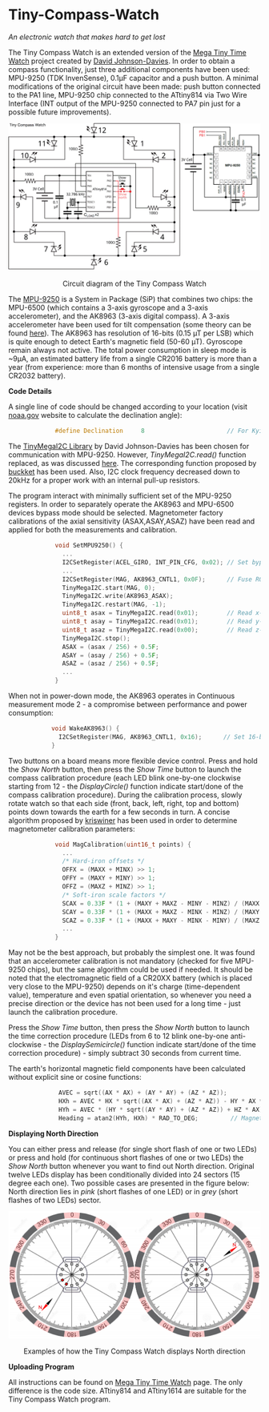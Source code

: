 # Tiny-Compass-Watch
*An electronic watch that makes hard to get lost*

The Tiny Compass Watch is an extended version of the [Mega Tiny Time Watch](https://github.com/technoblogy/mega-tiny-time-watch/) project created by [David Johnson-Davies](https://github.com/technoblogy). In order to obtain a compass functionality, just three additional components have been used: MPU-9250 (TDK InvenSense), 0.1µF capacitor and a push button. A minimal modifications of the original circuit have been made: push button connected to the PA1 line, MPU-9250 chip connected to the ATtiny814 via Two Wire Interface (INT output of the MPU-9250 connected to PA7 pin just for a possible future improvements).

![Circuit of the Tiny Compass Watch](figures/circuit.png)
<p align="center">Circuit diagram of the Tiny Compass Watch

  The [MPU-9250](https://invensense.tdk.com/products/motion-tracking/9-axis/mpu-9250/) is a System in Package (SiP) that combines two chips: the MPU-6500 (which contains a 3-axis gyroscope and a 3-axis accelerometer), and the AK8963 (3-axis digital compass). A 3-axis accelerometer have been used for tilt compensation (some theory can be found [here](https://ieeexplore.ieee.org/abstract/document/838300)). The AK8963 has resolution of 16-bits (0.15 µT per LSB) which is quite enough to detect Earth's magnetic field (50-60 µT). Gyroscope remain always not active. The total power consumption in sleep mode is ~9µA, an estimated battery life from a single CR2016 battery is more than a year (from experience: more than 6 months of intensive usage from a single CR2032 battery).
  
  **Code Details**
  
  A single line of code should be changed according to your location (visit [noaa.gov](https://www.ngdc.noaa.gov/geomag/calculators/magcalc.shtml#declination) website to calculate the declination angle):
  ```C++
               #define Declination     8                       // For Kyiv, Ukraine ~ +8 deg (2022 year)
```
  The [TinyMegaI2C Library](https://github.com/technoblogy/tiny-mega-i2c) by David Johnson-Davies has been chosen for communication with MPU-9250. However, *TinyMegaI2C.read()* function replaced, as was discussed [here](https://github.com/technoblogy/tiny-mega-i2c/issues/3). The corresponding function proposed by [buckket](https://gist.github.com/buckket/09619e6cdc5dee056d41bfb57065db81) has been used. Also, I2C clock frequency decreased down to 20kHz for a proper work with an internal pull-up resistors.
  
  The program interact with minimally sufficient set of the MPU-9250 registers. In order to separately operate the AK8963 and MPU-6500 devices bypass mode should be selected. Magnetometer factory calibrations of the axial sensitivity (ASAX,ASAY,ASAZ) have been read and applied for both the measurements
and calibration.
  ```C++
               void SetMPU9250() {
                 ...
                 I2CSetRegister(ACEL_GIRO, INT_PIN_CFG, 0x02); // Set bypass enable bit
                 ...
                 I2CSetRegister(MAG, AK8963_CNTL1, 0x0F);      // Fuse ROM access mode
                 TinyMegaI2C.start(MAG, 0);
                 TinyMegaI2C.write(AK8963_ASAX);
                 TinyMegaI2C.restart(MAG, -1);
                 uint8_t asax = TinyMegaI2C.read(0x01);        // Read x-axis sensitivity adjustment value
                 uint8_t asay = TinyMegaI2C.read(0x01);        // Read y-axis sensitivity adjustment value
                 uint8_t asaz = TinyMegaI2C.read(0x00);        // Read z-axis sensitivity adjustment value
                 TinyMegaI2C.stop();
                 ASAX = (asax / 256) + 0.5F;
                 ASAY = (asay / 256) + 0.5F;
                 ASAZ = (asaz / 256) + 0.5F;
                 ...
               }
```
  When not in power-down mode, the AK8963 operates in Continuous measurement mode 2 - a compromise between performance and power consumption:
   ```C++
               void WakeAK8963() {
                 I2CSetRegister(MAG, AK8963_CNTL1, 0x16);      // Set 16-bit output, Continuous measurement mode 2 (100Hz rate)
               }
```
  
  Two buttons on a board means more flexible device control. Press and hold the *Show North* button, then press the *Show Time* button to launch the compass calibration procedure (each LED blink one-by-one clockwise starting from 12 - the *DisplayCircle()* function indicate start/done of the compass calibration procedure). During the calibration process, slowly rotate watch so that each side (front, back, left, right, top and bottom) points down towards the earth for a few seconds in turn. A concise algorithm proposed by [kriswiner](https://github.com/kriswiner/MPU6050/wiki/Simple-and-Effective-Magnetometer-Calibration) has been used in order to determine magnetometer calibration parameters:
  ```C++
               void MagCalibration(uint16_t points) {
                 ...
                 /* Hard-iron offsets */
                 OFFX = (MAXX + MINX) >> 1;                           
                 OFFY = (MAXY + MINY) >> 1;
                 OFFZ = (MAXZ + MINZ) >> 1;
                 /* Soft-iron scale factors */
                 SCAX = 0.33F * (1 + (MAXY + MAXZ - MINY - MINZ) / (MAXX - MINX));
                 SCAY = 0.33F * (1 + (MAXX + MAXZ - MINX - MINZ) / (MAXY - MINY));
                 SCAZ = 0.33F * (1 + (MAXX + MAXY - MINX - MINY) / (MAXZ - MINZ));
                 ...
               }
```
  May not be the best approach, but probably the simplest one. It was found that an accelerometer calibration is not mandatory (checked for five MPU-9250 chips), but the same algorithm could be used if needed. It should be noted that the electromagnetic field of a CR20XX battery (which is placed very close to the MPU-9250) depends on it's charge (time-dependent value), temperature and even spatial orientation, so whenever you need a precise direction or the device has not been used for a long time - just launch the calibration procedure.
  
  Press the *Show Time* button, then press the *Show North* button to launch the time correction procedure (LEDs from 6 to 12 blink one-by-one anti-clockwise - the *DisplaySemicircle()* function indicate start/done of the time correction procedure) - simply subtract 30 seconds from current time.
  
  The earth's horizontal magnetic field components have been calculated without explicit sine or cosine functions:
  ```C
                AVEC = sqrt((AX * AX) + (AY * AY) + (AZ * AZ));
                HXh = AVEC * HX * sqrt((AX * AX) + (AZ * AZ)) - HY * AX * AY + HZ * AY * sqrt((AY * AY) + (AZ * AZ));
                HYh = AVEC * (HY * sqrt((AY * AY) + (AZ * AZ)) + HZ * AX);
                Heading = atan2(HYh, HXh) * RAD_TO_DEG;         // Magnetic North
```

  **Displaying North Direction**
  
  You can either press and release (for single short flash of one or two LEDs) or press and hold (for continuous short flashes of one or two LEDs) the *Show North* button whenever you want to find out North direction. Original twelve LEDs display has been conditionally divided into 24 sectors (15 degree each one). Two possible cases are presented in the figure below: North direction lies in *pink* (short flashes of one LED) or in *grey* (short flashes of two LEDs) sector.
  
![Circuit of the Tiny Compass Watch](figures/north_show_example.png)
<p align="center">Examples of how the Tiny Compass Watch displays North direction
  
  **Uploading Program**
  
  All instructions can be found on [Mega Tiny Time Watch](http://www.technoblogy.com/show?2OKF) page. The only difference is the code size. ATtiny814 and ATtiny1614 are suitable for the Tiny Compass Watch program.
